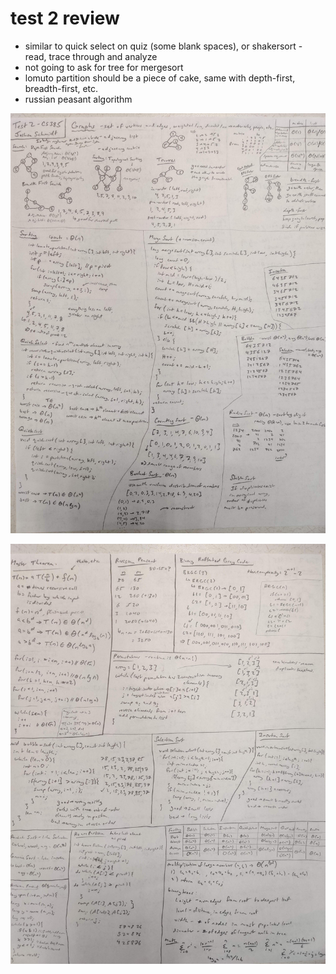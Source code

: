 # test 2 review

- similar to quick select on quiz (some blank spaces), or shakersort - read, trace through and analyze
- not going to ask for tree for mergesort
- lomuto partition should be a piece of cake, same with depth-first, breadth-first, etc.
- russian peasant algorithm

![front](./front.jpg "Front")

![back](./back.jpg "Back")
